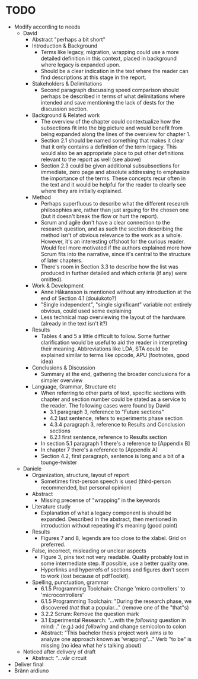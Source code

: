# TODO
* Modify according to needs
	+ David
		- Abstract "perhaps a bit short"
		- Introduction & Background
			* Terms like legacy, migration, wrapping could use a more detailed definition in this context, placed in background where legacy is expanded upon.
			* Should be a clear indication in the text where the reader can find descriptions at this stage in the report.
		- Stakeholders & Delimitations
			* Second paragraph discussing speed comparison should perhaps be described in terms of what delimitations where intended and save mentioning the lack of dests for the discussion section.
		- Background & Related work
			* The overview of the chapter could contextualize how the subsections fit into the big picture and would benefit from being expanded along the lines of the overview for chapter 1.
			* Section 2.1 should be named something that makes it clear that it only contains a definition of the term legacy. This would also be an appropriate place to put other definitions relevant to the report as well (see above)
			* Section 2.3 could be given additional subsubsections for immediate, zero page and absolute addressing to emphasize the importance of the terms. These concepts recur often in the text and it would be helpful for the reader to clearly see where they are initially explained.
		- Method
			* Perhaps superfluous to describe what the different research philosophies are, rather than just arguing for the chosen one (but it doesn't break the flow or hurt the report).
			* Scrum and agile don't have a clear connection to the research question, and as such the section describing the method isn't of obvious relevance to the work as a whole. However, it's an interesting offshoot for the curious reader. Would feel more motivated if the authors explained more how Scrum fits into the narrative, since it's central to the structure of later chapters.
			* There's room in Section 3.3 to describe how the list was produced in further detailed and which criteria (if any) were omitted).
		- Work & Development
			* Anne Håkansson is mentioned without any introduction at the end of Section 4.1 (douiukoto?)
			* "Single independent", "single significant" variable not entirely obvious, could used some explaining
			* Less technical map overviewing the layout of the hardware. (already in the text isn't it?)
		- Results
			* Tables 4 and 5 a little difficult to follow. Some further clarification would be useful to aid the reader in interpreting their meaning. Abbreviations like LDA, STA could be explained similar to terms like opcode, APU (footnotes, good idea)
		- Conclusions & Discussion
			* Summary at the end, gathering the broader conclusions for a simpler overview
		- Language, Grammar, Structure etc
			* When referring to other parts of text, specific sections with chapter and section number could be stated as a service to the reader. The following cases were found by David
				- 3.1 paragraph 3, reference to "Future sections"
				- 4.2 last sentence, refers to experiments phase section
				- 4.3.4 paragraph 3, reference to Results and Conclusion sections
				- 6.2.1 first sentence, reference to Results section
			* In section 5.1 paragraph 1 there's a reference to [Appendix B]
			* In chapter 7 there's a reference to [Appendix A]
			* Section 4.2, first paragraph, sentence is long and a bit of a tounge-twister
	+ Daniele
	 	- Organization, structure, layout of report
			* Sometimes first-person speech is used (third-person recommended, but personal opinion)
		- Abstract
			* Missing precense of "wrapping" in the keywords
		- Literature study
			* Explanation of what a legacy component is should be expanded. Described in the abstract, then mentioned in introduction without repeating it's meaning (good point)
		- Results
			* Figures 7 and 8, legends are too close to the xlabel. Grid on preferred.
		- False, incorrect, misleading or unclear aspects
			* Figure 3, pins text not very readable. Quality probably lost in some intermediate step. If possible, use a better quality one.
			* Hyperlinks and hyperrefs of sections and figures don't seem to work (lost because of pdfToolkit).
		- Spelling, punctuation, grammar
			* 6.1.5 Programming Toolchain: Change 'micro controllers' to 'microcontrollers'
			* 6.1.5 Programming Toolchain: "During the research phase, we discovered _that_ that a popular..." (remove one of the "that"s)
			* 3.2.2 Scrum: Remove the question mark
			* 3.1 Experimental Research: "...with the _following_ question in mind: ." (e.g.) add _following_ and change semicolon to colon
			* Abstract: "This bachelor thesis project work aims _is_ to analyze one approach known as 'wrapping"..." Verb "to be" is missing (no idea what he's talking about)
	+ Noticed after delivery of draft
		- Abstract: "...vår circuit
* Deliver final
* Bränn ardiuno
